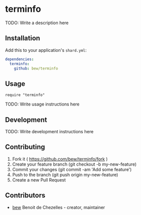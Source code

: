 # terminfo

TODO: Write a description here

## Installation

Add this to your application's `shard.yml`:

```yaml
dependencies:
  terminfo:
    github: bew/terminfo
```

## Usage

```crystal
require "terminfo"
```

TODO: Write usage instructions here

## Development

TODO: Write development instructions here

## Contributing

1. Fork it ( https://github.com/bew/terminfo/fork )
2. Create your feature branch (git checkout -b my-new-feature)
3. Commit your changes (git commit -am 'Add some feature')
4. Push to the branch (git push origin my-new-feature)
5. Create a new Pull Request

## Contributors

- [bew](https://github.com/bew) Benoit de Chezelles - creator, maintainer
